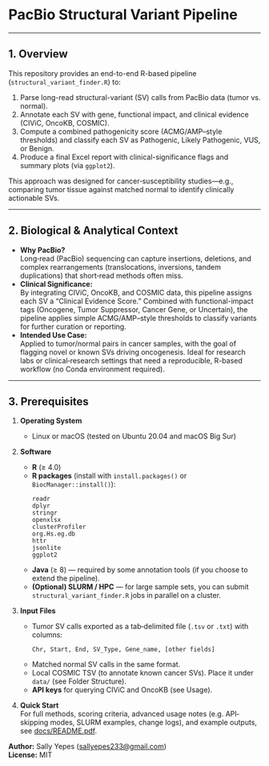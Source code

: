 # PacBio Structural Variant Pipeline

---

## 1. Overview
This repository provides an end-to-end R-based pipeline (`structural_variant_finder.R`) to:
1. Parse long-read structural-variant (SV) calls from PacBio data (tumor vs. normal).  
2. Annotate each SV with gene, functional impact, and clinical evidence (CIViC, OncoKB, COSMIC).  
3. Compute a combined pathogenicity score (ACMG/AMP–style thresholds) and classify each SV as Pathogenic, Likely Pathogenic, VUS, or Benign.  
4. Produce a final Excel report with clinical-significance flags and summary plots (via `ggplot2`).

This approach was designed for cancer‐susceptibility studies—e.g., comparing tumor tissue against matched normal to identify clinically actionable SVs.

---

## 2. Biological & Analytical Context
- **Why PacBio?**  
  Long‐read (PacBio) sequencing can capture insertions, deletions, and complex rearrangements (translocations, inversions, tandem duplications) that short‐read methods often miss.  
- **Clinical Significance:**  
  By integrating CIViC, OncoKB, and COSMIC data, this pipeline assigns each SV a “Clinical Evidence Score.” Combined with functional-impact tags (Oncogene, Tumor Suppressor, Cancer Gene, or Uncertain), the pipeline applies simple ACMG/AMP–style thresholds to classify variants for further curation or reporting.  
- **Intended Use Case:**  
  Applied to tumor/normal pairs in cancer samples, with the goal of flagging novel or known SVs driving oncogenesis. Ideal for research labs or clinical‐research settings that need a reproducible, R-based workflow (no Conda environment required).

---

## 3. Prerequisites

1. **Operating System**  
   - Linux or macOS (tested on Ubuntu 20.04 and macOS Big Sur)

2. **Software**  
   - **R** (≥ 4.0)  
   - **R packages** (install with `install.packages()` or `BiocManager::install()`):  
     ```
     readr
     dplyr
     stringr
     openxlsx
     clusterProfiler
     org.Hs.eg.db
     httr
     jsonlite
     ggplot2
     ```
   - **Java** (≥ 8) — required by some annotation tools (if you choose to extend the pipeline).  
   - **(Optional) SLURM / HPC** — for large sample sets, you can submit `structural_variant_finder.R` jobs in parallel on a cluster.

3. **Input Files**  
   - Tumor SV calls exported as a tab‐delimited file (`.tsv` or `.txt`) with columns:  
     ```
     Chr, Start, End, SV_Type, Gene_name, [other fields]
     ```
   - Matched normal SV calls in the same format.  
   - Local COSMIC TSV (to annotate known cancer SVs). Place it under `data/` (see Folder Structure).  
   - **API keys** for querying CIViC and OncoKB (see Usage).

4. **Quick Start**  
For full methods, scoring criteria, advanced usage notes (e.g. API‐skipping modes, SLURM examples, change logs), and example outputs, see [docs/README.pdf](docs/README.pdf).


**Author:** Sally Yepes (sallyepes233@gmail.com)  
**License:** MIT
